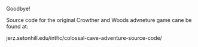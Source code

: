 Goodbye!

Source code for the original Crowther and Woods advneture game cane be
found at:

jerz.setonhill.edu/intfic/colossal-cave-adventure-source-code/
